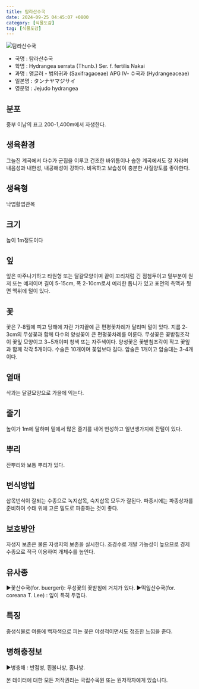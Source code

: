 ```yaml
---
title: 탐라산수국
date: 2024-09-25 04:45:07 +0800
category: [식물도감]
tag: [식물도감]
---
```




![탐라산수국](/fileUpload/plants/basic/Saxifragaceae/Hydrangea/15594/15594_1_th2.JPG)
- 국명 : 탐라산수국
- 학명 : Hydrangea serrata (Thunb.) Ser. f. fertilis Nakai
- 과명 : 앵글러 - 범의귀과 (Saxifragaceae) APG Ⅳ- 수국과 (Hydrangeaceae)
- 일본명 : タンナヤマジサイ
- 영문명 : Jejudo hydrangea


## 분포
중부 이남의 표고 200-1,400m에서 자생한다.
## 생육환경
그늘진 계곡에서 다수가 군집을 이루고 건조한 바위틈이나 습한 계곡에서도 잘 자라며 내음성과 내한성, 내공해성이 강하다. 비옥하고 보습성이 충분한 사질양토를 좋아한다.
## 생육형
낙엽활엽관목
## 크기
높이 1m정도이다
## 잎
잎은 마주나기하고 타원형 또는 달걀모양이며 끝이 꼬리처럼 긴 점첨두이고 밑부분이 원저 또는 예저이며 길이 5-15cm, 폭 2-10cm로서 예리한 톱니가 있고 표면의 측맥과 뒷면 맥위에 털이 있다.
## 꽃
꽃은 7-8월에 피고 당해에 자란 가지끝에 큰 편평꽃차례가 달리며 털이 있다. 지름 2-3cm의 무성꽃과 함께 다수의 양성꽃이 큰 편평꽃차례를 이룬다. 무성꽃은 꽃받침조각이 꽃잎 모양이고 3~5개이며 청색 또는 자주색이다. 양성꽃은 꽃받침조각이 작고 꽃잎과 함께 각각 5개이다. 수술은 10개이며 꽃잎보다 길다. 암술은 1개이고 암술대는 3-4개이다.
## 열매
삭과는 달걀모양으로 가을에 익는다.
## 줄기
높이가 1m에 달하며 밑에서 많은 줄기를 내어 번성하고 일년생가지에 잔털이 있다.
## 뿌리
잔뿌리와 보통 뿌리가 있다.
## 번식방법
삽목번식이 잘되는 수종으로 녹지삽목, 숙지삽목 모두가 잘된다. 파종시에는 파종상자를 준비하여 수태 위에 고른 밀도로 파종하는 것이 좋다.
## 보호방안
자생지 보존은 물론 자생지외 보존을 실시한다. 조경수로 개발 가능성이 높으므로 경제수종으로 적극 이용하여 개체수를 높인다.
## 유사종
▶꽃산수국(for. buergeri): 무성꽃의 꽃받침에 거치가 있다.▶떡잎산수국(for. coreana T. Lee) : 잎이 특히 두껍다.
## 특징
중생식물로 여름에 백자색으로 피는 꽃은 야성적이면서도 청초한 느낌을 준다.
## 병해충정보
▶병충해 : 반점병, 흰불나방, 좀나방.






본 데이터에 대한 모든 저작권리는 국립수목원 또는 원저작자에게 있습니다.
